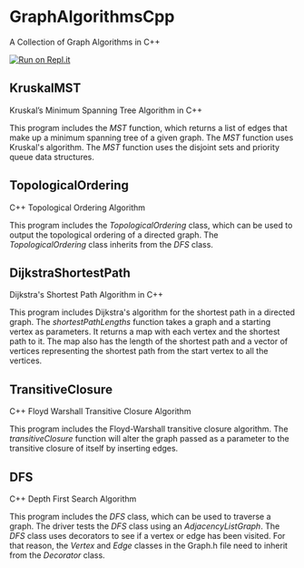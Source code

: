 # GraphAlgorithmsCpp
A Collection of Graph Algorithms in C++

[![Run on Repl.it](https://repl.it/badge/github/danielzelfo/GraphAlgorithmsCpp)](https://repl.it/github/danielzelfo/GraphAlgorithmsCpp)

## KruskalMST
Kruskal’s Minimum Spanning Tree Algorithm in C++

This program includes the *MST* function, which returns a list of edges that make up a minimum spanning tree of a given graph. The *MST* function uses Kruskal's algorithm. The *MST* function uses the disjoint sets and priority queue data structures.


## TopologicalOrdering
C++ Topological Ordering Algorithm

This program includes the *TopologicalOrdering* class, which can be used to output the topological ordering of a directed graph. The *TopologicalOrdering* class inherits from the *DFS* class.


## DijkstraShortestPath
Dijkstra's Shortest Path Algorithm in C++

This program includes Dijkstra's algorithm for the shortest path in a directed graph. The *shortestPathLengths* function takes a graph and a starting vertex as parameters. It returns a map with each vertex and the shortest path to it. 
The map also has the length of the shortest path and a vector of vertices representing the shortest path from the start vertex to all the vertices.


## TransitiveClosure
C++ Floyd Warshall Transitive Closure Algorithm

This program includes the Floyd-Warshall transitive closure algorithm. The *transitiveClosure* function will alter the graph passed as a parameter to the transitive closure of itself by inserting edges.


## DFS
C++ Depth First Search Algorithm

This program includes the *DFS* class, which can be used to traverse a graph. The driver tests the *DFS* class using an *AdjacencyListGraph*. The *DFS* class uses decorators to see if a vertex or edge has been visited. For that reason, the *Vertex* and *Edge* classes in the Graph.h file need to inherit from the *Decorator* class.